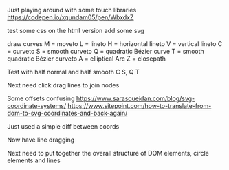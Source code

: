 Just playing around with some touch libraries
https://codepen.io/xgundam05/pen/WbxdxZ

test some css on the html version
add some svg

draw curves
M = moveto
L = lineto
H = horizontal lineto
V = vertical lineto
C = curveto
S = smooth curveto
Q = quadratic Bézier curve
T = smooth quadratic Bézier curveto
A = elliptical Arc
Z = closepath

Test with half normal and half smooth
C S, Q T

Next need click drag lines to join nodes

Some offsets confusing
https://www.sarasoueidan.com/blog/svg-coordinate-systems/
https://www.sitepoint.com/how-to-translate-from-dom-to-svg-coordinates-and-back-again/

Just used a simple diff between coords

Now have line dragging

Next need to put together the overall structure of DOM elements, circle elements and lines

